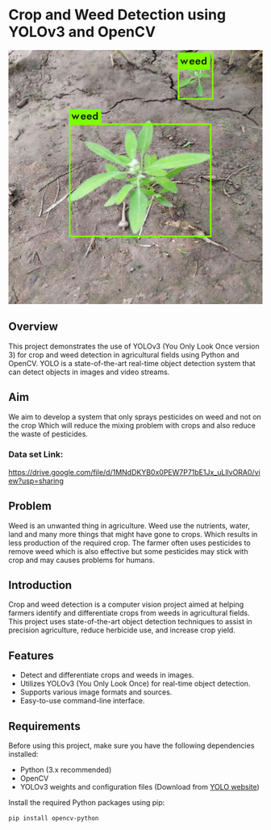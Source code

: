 # Crop and Weed Detection using YOLOv3 and OpenCV

![](https://github.com/Dhart079/uct_ml_internship/blob/main/Detection/Detection/data/detection/detection_1.jpeg)

## Overview

This project demonstrates the use of YOLOv3 (You Only Look Once version 3) for crop and weed detection in agricultural fields using Python and OpenCV. YOLO is a state-of-the-art real-time object detection system that can detect objects in images and video streams.

## Aim
We aim to develop a system that only sprays pesticides on weed and not on the crop Which will reduce the mixing problem with crops and also reduce the waste of pesticides.
### Data set Link:
https://drive.google.com/file/d/1MNdDKYB0x0PEW7P71bE1Jx_uLllvORA0/view?usp=sharing 

## Problem
Weed is an unwanted thing in agriculture. Weed use the nutrients, water, land and many more things that might have gone to crops. Which results in less production of the required crop. The farmer often uses pesticides to remove weed which is also effective but some pesticides may stick with crop and may causes problems for humans.

## Introduction

Crop and weed detection is a computer vision project aimed at helping farmers identify and differentiate crops from weeds in agricultural fields. This project uses state-of-the-art object detection techniques to assist in precision agriculture, reduce herbicide use, and increase crop yield.

## Features

- Detect and differentiate crops and weeds in images.
- Utilizes YOLOv3 (You Only Look Once) for real-time object detection.
- Supports various image formats and sources.
- Easy-to-use command-line interface.


## Requirements

Before using this project, make sure you have the following dependencies installed:

- Python (3.x recommended)
- OpenCV
- YOLOv3 weights and configuration files (Download from [YOLO website](https://pjreddie.com/darknet/yolo/))

Install the required Python packages using pip:

```bash
pip install opencv-python

